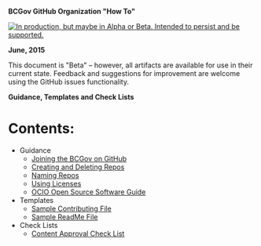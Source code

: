 **BCGov GitHub Organization "How To"**

<a rel="Delivery" href="https://github.com/BCDevExchange/docs/blob/master/discussion/projectstates.md"><img alt="In production, but maybe in Alpha or Beta. Intended to persist and be supported." style="border-width:0" src="http://bcdevexchange.org/badge/3.svg" title="In production, but maybe in Alpha or Beta. Intended to persist and be supported." /></a> 

**June, 2015**

This document is "Beta" – however, all artifacts are available for use in their current state. Feedback and suggestions for improvement are welcome using the GitHub issues functionality.

**Guidance, Templates and Check Lists**
# Contents: #

- Guidance
	- [Joining the BCGov on GitHub](Joining-the-BCGov-on-GitHub.md )
	- [Creating and Deleting Repos](Creating-And-Deleting-Repos.md)
	- [Naming Repos](Naming-Repos.md)
	- [Using Licenses](using-licenses.md)
	- [OCIO Open Source Software Guide](/ref-docs/96184_Open_Source_Guideline.pdf)
- Templates
	- [Sample Contributing File](SAMPLE-CONTRIBUTING.md)
	- [Sample ReadMe File](SAMPLE-README.md)
- Check Lists
	- [Content Approval Check List](/ref-docs/Open-Content-Assessment-Checklist.pdf)

